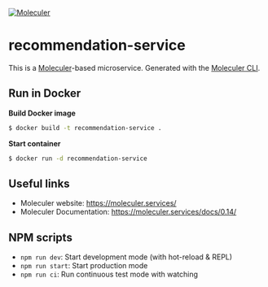 [![Moleculer](https://badgen.net/badge/Powered%20by/Moleculer/0e83cd)](https://moleculer.services)

# recommendation-service
This is a [Moleculer](https://moleculer.services/)-based microservice. Generated with the [Moleculer CLI](https://moleculer.services/docs/0.14/moleculer-cli.html).

## Run in Docker

**Build Docker image**
```bash
$ docker build -t recommendation-service .
```

**Start container**
```bash
$ docker run -d recommendation-service
```

## Useful links

* Moleculer website: https://moleculer.services/
* Moleculer Documentation: https://moleculer.services/docs/0.14/

## NPM scripts

- `npm run dev`: Start development mode (with hot-reload & REPL)
- `npm run start`: Start production mode
- `npm run ci`: Run continuous test mode with watching
